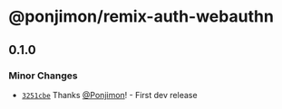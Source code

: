 # @ponjimon/remix-auth-webauthn

## 0.1.0

### Minor Changes

- [`3251cbe`](https://github.com/Ponjimon/remix-auth-webauthn/commit/3251cbe9399fb101d7165dad89011f405513ddc3) Thanks [@Ponjimon](https://github.com/Ponjimon)! - First dev release
